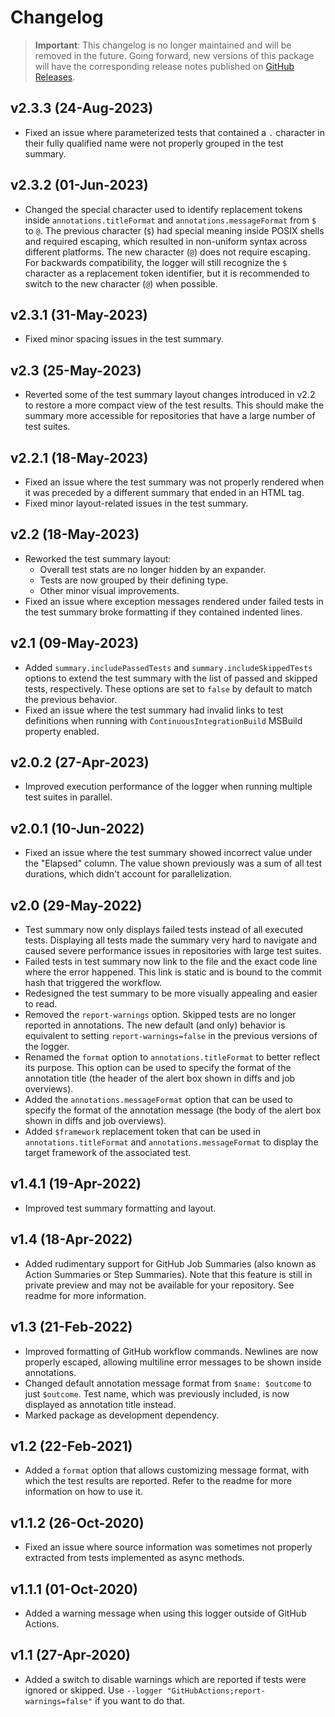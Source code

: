 # Changelog

> **Important**:
> This changelog is no longer maintained and will be removed in the future.
> Going forward, new versions of this package will have the corresponding release notes published on [GitHub Releases](https://githu.com/Tyrrrz/GitHubActionsTestLogger/releases).

## v2.3.3 (24-Aug-2023)

- Fixed an issue where parameterized tests that contained a `.` character in their fully qualified name were not properly grouped in the test summary.

## v2.3.2 (01-Jun-2023)

- Changed the special character used to identify replacement tokens inside `annotations.titleFormat` and `annotations.messageFormat` from `$` to `@`. The previous character (`$`) had special meaning inside POSIX shells and required escaping, which resulted in non-uniform syntax across different platforms. The new character (`@`) does not require escaping. For backwards compatibility, the logger will still recognize the `$` character as a replacement token identifier, but it is recommended to switch to the new character (`@`) when possible.

## v2.3.1 (31-May-2023)

- Fixed minor spacing issues in the test summary.

## v2.3 (25-May-2023)

- Reverted some of the test summary layout changes introduced in v2.2 to restore a more compact view of the test results. This should make the summary more accessible for repositories that have a large number of test suites.

## v2.2.1 (18-May-2023)

- Fixed an issue where the test summary was not properly rendered when it was preceded by a different summary that ended in an HTML tag.
- Fixed minor layout-related issues in the test summary.

## v2.2 (18-May-2023)

- Reworked the test summary layout:
  - Overall test stats are no longer hidden by an expander.
  - Tests are now grouped by their defining type.
  - Other minor visual improvements.
- Fixed an issue where exception messages rendered under failed tests in the test summary broke formatting if they contained indented lines.

## v2.1 (09-May-2023)

- Added `summary.includePassedTests` and `summary.includeSkippedTests` options to extend the test summary with the list of passed and skipped tests, respectively. These options are set to `false` by default to match the previous behavior.
- Fixed an issue where the test summary had invalid links to test definitions when running with `ContinuousIntegrationBuild` MSBuild property enabled.

## v2.0.2 (27-Apr-2023)

- Improved execution performance of the logger when running multiple test suites in parallel.

## v2.0.1 (10-Jun-2022)

- Fixed an issue where the test summary showed incorrect value under the "Elapsed" column. The value shown previously was a sum of all test durations, which didn't account for parallelization.

## v2.0 (29-May-2022)

- Test summary now only displays failed tests instead of all executed tests. Displaying all tests made the summary very hard to navigate and caused severe performance issues in repositories with large test suites.
- Failed tests in test summary now link to the file and the exact code line where the error happened. This link is static and is bound to the commit hash that triggered the workflow.
- Redesigned the test summary to be more visually appealing and easier to read.
- Removed the `report-warnings` option. Skipped tests are no longer reported in annotations. The new default (and only) behavior is equivalent to setting `report-warnings=false` in the previous versions of the logger.
- Renamed the `format` option to `annotations.titleFormat` to better reflect its purpose. This option can be used to specify the format of the annotation title (the header of the alert box shown in diffs and job overviews).
- Added the `annotations.messageFormat` option that can be used to specify the format of the annotation message (the body of the alert box shown in diffs and job overviews).
- Added `$framework` replacement token that can be used in `annotations.titleFormat` and `annotations.messageFormat` to display the target framework of the associated test.

## v1.4.1 (19-Apr-2022)

- Improved test summary formatting and layout.

## v1.4 (18-Apr-2022)

- Added rudimentary support for GitHub Job Summaries (also known as Action Summaries or Step Summaries). Note that this feature is still in private preview and may not be available for your repository. See readme for more information.

## v1.3 (21-Feb-2022)

- Improved formatting of GitHub workflow commands. Newlines are now properly escaped, allowing multiline error messages to be shown inside annotations.
- Changed default annotation message format from `$name: $outcome` to just `$outcome`. Test name, which was previously included, is now displayed as annotation title instead.
- Marked package as development dependency.

## v1.2 (22-Feb-2021)

- Added a `format` option that allows customizing message format, with which the test results are reported. Refer to the readme for more information on how to use it.

## v1.1.2 (26-Oct-2020)

- Fixed an issue where source information was sometimes not properly extracted from tests implemented as async methods.

## v1.1.1 (01-Oct-2020)

- Added a warning message when using this logger outside of GitHub Actions.

## v1.1 (27-Apr-2020)

- Added a switch to disable warnings which are reported if tests were ignored or skipped. Use `--logger "GitHubActions;report-warnings=false"` if you want to do that.
